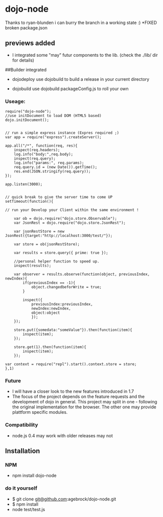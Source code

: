 # dojo-node

Thanks to ryan-blunden i can burry the branch in a working state :)
*FIXED broken package.json


 


## previews added

* I integrated some "may" futur components to the lib. (check the ./lib/ dir for details)

##Builder integrated

* dojodeploy
use dojobuild to build a release in your current directory

* dojobuild
use dojobuild packageConfig.js to roll your own

### Useage:

    require("dojo-node");
    //use initDocument to load DOM (HTML5 based)
    dojo.initDocument();


    // run a simple express instance (Expres required ;)
    var app = require("express").createServer();

    app.all("/*", function(req, res){
        inspect(req.headers);
        log.info("body:",req.body);
        inspect(req.query);
        log.info("params:", req.params);
        req.query.id = (new Date()).getTime();
        res.end(JSON.stringify(req.query));
    });

    app.listen(3000);


    // quick break to give the server time to come UP
    setTimeout(function(){
    
    // run your Develop your Client within the same environment ! 
    
        var ob = dojo.require("dojo.store.Observable");
        var JsonRest = dojo.require("dojo.store.JsonRest");

        var jsonRestStore = new JsonRest({target:"http://localhost:3000/test/"});

        var store = ob(jsonRestStore);
      
        var results = store.query({ prime: true });
        
        //personal helper function to speed up.
        inspect(results);
        
        var observer = results.observe(function(object, previousIndex, newIndex){
            if(previousIndex == -1){
                object.changedbeforWrite = true;
            }
        
            inspect({
                previousIndex:previousIndex, 
                newIndex:newIndex, 
                object:object
                });
        });

        store.put({somedata:"someValue"}).then(function(item){
            inspect(item);
        });

        store.get(1).then(function(item){
            inspect(item);
        });

    var context = require("repl").start().context.store = store;
    },1)




    
    
### Future
* I will have a closer look to the new features introduced in 1.7
* The focus of the project depends on the feature requests and the development 
  of dojo in general. This project may split in one - following the original implementation 
  for the browser. The other one may provide plattform specific modules.
  

    
### Compatibility
* node.js 0.4 may work with older releases may not

## Installation
### NPM
* npm install dojo-node


### do it yourself
* $ git clone git@github.com:agebrock/dojo-node.git
* $ npm install
* node test/test.js




